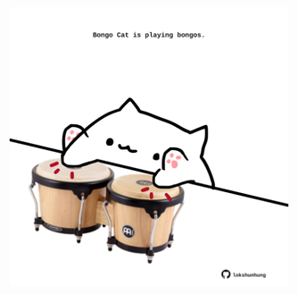 <!-- built at 24/08/2023, 11:00:49 UTC -->
<p align="center">
  <img width="500" height="500" src="./ReadmeImage.svg">
</p>

